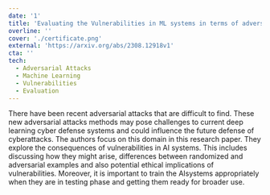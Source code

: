 ```yaml
---
date: '1'
title: 'Evaluating the Vulnerabilities in ML systems in terms of adversarial attacks'
overline: ''
cover: './certificate.png'
external: 'https://arxiv.org/abs/2308.12918v1'
cta: ''
tech:
  - Adversarial Attacks
  - Machine Learning
  - Vulnerabilities
  - Evaluation
---
```


There have been recent adversarial attacks that are difficult to find. These new adversarial attacks methods may pose challenges to current deep learning cyber defense systems and could influence the future defense of cyberattacks. The authors focus on this domain in this research paper. They explore the consequences of vulnerabilities in AI systems. This includes discussing how they might arise, differences between randomized and adversarial examples and also potential ethical implications of vulnerabilities. Moreover, it is important to train the AIsystems appropriately when they are in testing phase and getting them ready for broader use.

